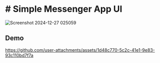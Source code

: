 # # Simple Messenger App UI

![Screenshot 2024-12-27 025059](https://github.com/user-attachments/assets/f7e57a36-4f9d-43af-ac3f-702a8ffd4bfd)

## Demo 





https://github.com/user-attachments/assets/1d48c770-5c2c-41e1-9e83-93c110bd7f7a

